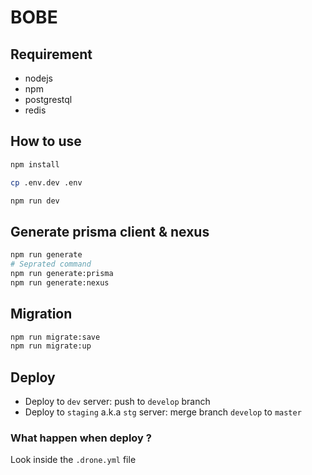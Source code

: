 # BOBE

## Requirement
- nodejs
- npm
- postgrestql
- redis

## How to use
```bash
npm install

cp .env.dev .env

npm run dev
```
## Generate prisma client & nexus
```bash
npm run generate
# Seprated command
npm run generate:prisma
npm run generate:nexus
```
## Migration
```bash
npm run migrate:save
npm run migrate:up
```
## Deploy
* Deploy to `dev` server: push to `develop` branch
* Deploy to `staging` a.k.a `stg` server: merge branch `develop` to `master`
### What happen when deploy ?
Look inside the `.drone.yml` file
